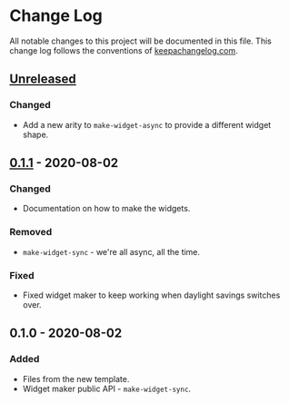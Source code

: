 # Change Log
All notable changes to this project will be documented in this file. This change log follows the conventions of [keepachangelog.com](http://keepachangelog.com/).

## [Unreleased]
### Changed
- Add a new arity to `make-widget-async` to provide a different widget shape.

## [0.1.1] - 2020-08-02
### Changed
- Documentation on how to make the widgets.

### Removed
- `make-widget-sync` - we're all async, all the time.

### Fixed
- Fixed widget maker to keep working when daylight savings switches over.

## 0.1.0 - 2020-08-02
### Added
- Files from the new template.
- Widget maker public API - `make-widget-sync`.

[Unreleased]: https://github.com/your-name/sudo-server/compare/0.1.1...HEAD
[0.1.1]: https://github.com/your-name/sudo-server/compare/0.1.0...0.1.1
